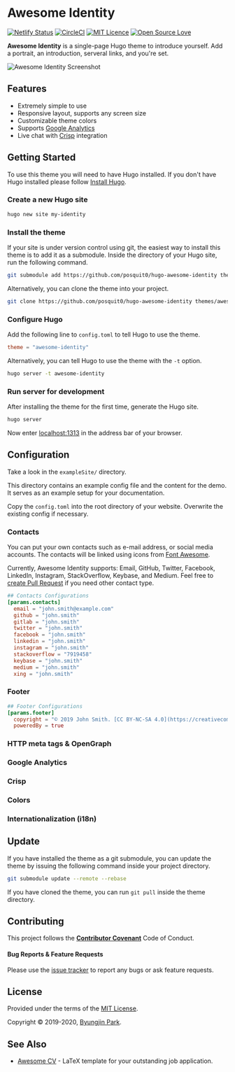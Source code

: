 # Awesome Identity

[![Netlify Status](https://api.netlify.com/api/v1/badges/43d34b47-3dee-43bb-a905-c7829ce5352b/deploy-status)](https://app.netlify.com/sites/awesome-identity/deploys)
[![CircleCI](https://circleci.com/gh/posquit0/hugo-awesome-identity.svg?style=shield)](https://circleci.com/gh/posquit0/hugo-awesome-identity)
[![MIT Licence](https://badges.frapsoft.com/os/mit/mit.svg?v=103)](https://opensource.org/licenses/mit-license.php)
[![Open Source Love](https://badges.frapsoft.com/os/v1/open-source.svg?v=103)](https://github.com/ellerbrock/open-source-badges/)

**Awesome Identity** is a single-page Hugo theme to introduce yourself. Add a portrait, an introduction, serveral links, and you're set.

![Awesome Identity Screenshot](https://raw.githubusercontent.com/posquit0/hugo-awesome-identity/master/images/screenshot.png)


## Features

* Extremely simple to use
* Responsive layout, supports any screen size
* Customizable theme colors
* Supports [Google Analytics](https://marketingplatform.google.com/about/analytics/)
* Live chat with [Crisp](https://crisp.chat/) integration


## Getting Started

To use this theme you will need to have Hugo installed. If you don't have Hugo installed please follow [Install Hugo](https://gohugo.io/getting-started/installing/).

### Create a new Hugo site

```bash
hugo new site my-identity
```

### Install the theme

If your site is under version control using git, the easiest way to install this theme is to add it as a submodule. Inside the directory of your Hugo site, run the following command.

```bash
git submodule add https://github.com/posquit0/hugo-awesome-identity themes/awesome-identity
```

Alternatively, you can clone the theme into your project.

```bash
git clone https://github.com/posquit0/hugo-awesome-identity themes/awesome-identity
```

### Configure Hugo

Add the following line to `config.toml` to tell Hugo to use the theme.

```toml
theme = "awesome-identity"
```

Alternatively, you can tell Hugo to use the theme with the `-t` option.

```bash
hugo server -t awesome-identity
```

### Run server for development

After installing the theme for the first time, generate the Hugo site.

```bash
hugo server
```

Now enter [localhost:1313](http://localhost:1313) in the address bar of your browser.


## Configuration

Take a look in the `exampleSite/` directory.

This directory contains an example config file and the content for the demo. It serves as an example setup for your documentation.

Copy the `config.toml` into the root directory of your website. Overwrite the existing config if necessary.

### Contacts

You can put your own contacts such as e-mail address, or social media accounts. The contacts will be linked using icons from [Font Awesome](https://fontawesome.com/).

Currently, Awesome Identity supports: Email, GitHub, Twitter, Facebook, LinkedIn, Instagram, StackOverflow, Keybase, and Medium. Feel free to [create Pull Request](https://github.com/posquit0/hugo-awesome-identity/pulls) if you need other contact type.

```toml
## Contacts Configurations
[params.contacts]
  email = "john.smith@example.com"
  github = "john.smith"
  gitlab = "john.smith"
  twitter = "john.smith"
  facebook = "john.smith"
  linkedin = "john.smith"
  instagram = "john.smith"
  stackoverflow = "7919458"
  keybase = "john.smith"
  medium = "john.smith"
  xing = "john.smith"
```

### Footer

```toml
## Footer Configurations
[params.footer]
  copyright = "© 2019 John Smith. [CC BY-NC-SA 4.0](https://creativecommons.org/licenses/by-nc-sa/4.0/)."
  poweredBy = true
```

### HTTP meta tags & OpenGraph

### Google Analytics

### Crisp

### Colors

### Internationalization (i18n)


## Update

If you have installed the theme as a git submodule, you can update the theme by issuing the following command inside your project directory.

```bash
git submodule update --remote --rebase
```

If you have cloned the theme, you can run `git pull` inside the theme directory.


## Contributing

This project follows the [**Contributor Covenant**](http://contributor-covenant.org/version/1/4/) Code of Conduct.

#### Bug Reports & Feature Requests

Please use the [issue tracker](https://github.com/posquit0/hugo-awesome-identity/issues) to report any bugs or ask feature requests.


## License

Provided under the terms of the [MIT License](https://github.com/posquit0/hugo-awesome-identity/blob/master/LICENSE).

Copyright © 2019-2020, [Byungjin Park](http://www.posquit0.com).


## See Also

* [Awesome CV](https://github.com/posquit0/Awesome-CV) - LaTeX template for your outstanding job application.

